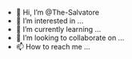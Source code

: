 - 👋 Hi, I’m @The-Salvatore
- 👀 I’m interested in ...
- 🌱 I’m currently learning ...
- 💞️ I’m looking to collaborate on ...
- 📫 How to reach me ...

<!---
The-Salvatore/The-Salvatore is a ✨ special ✨ repository because its `README.md` (this file) appears on your GitHub profile.
You can click the Preview link to take a look at your changes.
--->
